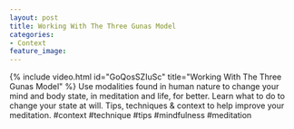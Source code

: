 ```yaml
---
layout: post
title: Working With The Three Gunas Model
categories:
- Context
feature_image: 
---
```



{% include video.html id="GoQosSZIuSc" title="Working With The Three Gunas Model" %}
Use modalities found in human nature to change your mind and body state, in meditation and life, for better. Learn what to do to change your state at will. Tips, techniques & context to help improve your meditation.
#context  #technique #tips #mindfulness #meditation
